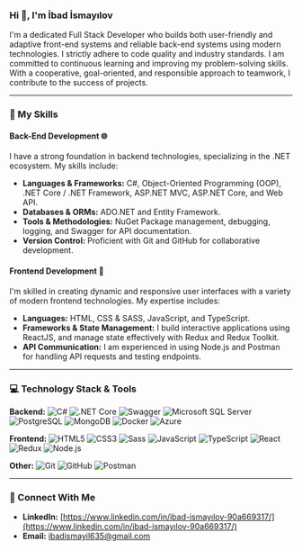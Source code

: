 ### Hi 👋, I'm İbad İsmayılov

I'm a dedicated Full Stack Developer who builds both user-friendly and adaptive front-end systems and reliable back-end systems using modern technologies. I strictly adhere to code quality and industry standards. I am committed to continuous learning and improving my problem-solving skills. With a cooperative, goal-oriented, and responsible approach to teamwork, I contribute to the success of projects.

---

### 🚀 My Skills

#### Back-End Development 🌐
I have a strong foundation in backend technologies, specializing in the .NET ecosystem. My skills include:

* **Languages & Frameworks:** C#, Object-Oriented Programming (OOP), .NET Core / .NET Framework, ASP.NET MVC, ASP.NET Core, and Web API.
* **Databases & ORMs:** ADO.NET and Entity Framework.
* **Tools & Methodologies:** NuGet Package management, debugging, logging, and Swagger for API documentation.
* **Version Control:** Proficient with Git and GitHub for collaborative development.

#### Frontend Development 🎨
I'm skilled in creating dynamic and responsive user interfaces with a variety of modern frontend technologies. My expertise includes:

* **Languages:** HTML, CSS & SASS, JavaScript, and TypeScript.
* **Frameworks & State Management:** I build interactive applications using ReactJS, and manage state effectively with Redux and Redux Toolkit.
* **API Communication:** I am experienced in using Node.js and Postman for handling API requests and testing endpoints.

---

### 💻 Technology Stack & Tools

**Backend:**
![C#](https://img.shields.io/badge/C%23-239120?style=for-the-badge&logo=c-sharp&logoColor=white)
![.NET Core](https://img.shields.io/badge/.NET%20Core-512BD4?style=for-the-badge&logo=dotnet&logoColor=white)
![Swagger](https://img.shields.io/badge/Swagger-85EA2D?style=for-the-badge&logo=swagger&logoColor=black)
![Microsoft SQL Server](https://img.shields.io/badge/Microsoft%20SQL%20Server-CC2927?style=for-the-badge&logo=microsoft%20sql%20server&logoColor=white)
![PostgreSQL](https://img.shields.io/badge/PostgreSQL-316192?style=for-the-badge&logo=postgresql&logoColor=white)
![MongoDB](https://img.shields.io/badge/MongoDB-47A248?style=for-the-badge&logo=mongodb&logoColor=white)
![Docker](https://img.shields.io/badge/Docker-2496ED?style=for-the-badge&logo=docker&logoColor=white)
![Azure](https://img.shields.io/badge/Azure-0078D4?style=for-the-badge&logo=microsoft%20azure&logoColor=white)

**Frontend:**
![HTML5](https://img.shields.io/badge/HTML5-E34F26?style=for-the-badge&logo=html5&logoColor=white)
![CSS3](https://img.shields.io/badge/CSS3-1572B6?style=for-the-badge&logo=css3&logoColor=white)
![Sass](https://img.shields.io/badge/Sass-CC6699?style=for-the-badge&logo=sass&logoColor=white)
![JavaScript](https://img.shields.io/badge/JavaScript-F7DF1E?style=for-the-badge&logo=javascript&logoColor=black)
![TypeScript](https://img.shields.io/badge/TypeScript-3178C6?style=for-the-badge&logo=typescript&logoColor=white)
![React](https://img.shields.io/badge/React-61DAFB?style=for-the-badge&logo=react&logoColor=black)
![Redux](https://img.shields.io/badge/Redux-764ABC?style=for-the-badge&logo=redux&logoColor=white)
![Node.js](https://img.shields.io/badge/Node.js-339933?style=for-the-badge&logo=node.js&logoColor=white)

**Other:**
![Git](https://img.shields.io/badge/Git-F05032?style=for-the-badge&logo=git&logoColor=white)
![GitHub](https://img.shields.io/badge/GitHub-100000?style=for-the-badge&logo=github&logoColor=white)
![Postman](https://img.shields.io/badge/Postman-FF6C37?style=for-the-badge&logo=postman&logoColor=white)

---

### 🔗 Connect With Me

* **LinkedIn:** [https://www.linkedin.com/in/ibad-ismayılov-90a669317/](https://www.linkedin.com/in/ibad-ismayılov-90a669317/)
* **Email:** ibadismayil635@gmail.com
